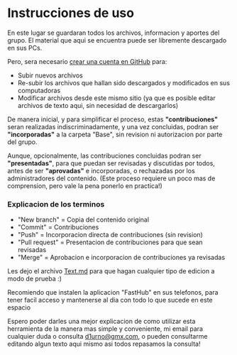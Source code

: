 # Instrucciones de uso
En este lugar se guardaran todos los archivos, informacion y aportes del grupo.
El material que aqui se encuentra puede ser libremente descargado en sus PCs.

Pero, sera necesario [crear una cuenta en GitHub](https://github.com/join) para:
- Subir nuevos archivos
- Re-subir los archivos que hallan sido descargados y modificados en sus computadoras
- Modificar archivos desde este mismo sitio (ya que es posible editar archivos de texto aqui, sin necesidad de descargarlos)

De manera inicial, y para simplificar el proceso, estas **"contribuciones"** seran realizadas indiscriminadamente, y una vez concluidas, podran ser **"incorporadas"** a la carpeta "Base", sin revision ni autorizacion por parte del grupo.

Aunque, opcionalmente, las contribuciones concluidas podran ser **"presentadas"**, para que puedan ser revisadas y discutidas por todos, antes de ser **"aprovadas"** e incorporadas, o rechazadas por los administradores del contenido. (Este proceso requiere un poco mas de comprension, pero vale la pena ponerlo en practica!)

### Explicacion de los terminos
- "New branch" = Copia del contenido original
- "Commit" = Contribuciones
- "Push" = Incorporacion directa de contribuciones (sin revision)
- "Pull request" = Presentacion de contribuciones para que sean revisadas
- "Merge" = Aprobacion e incorporacion de contribuciones ya revisadas

Les dejo el archivo [Text.md](https://github.com/Monedas-Sociales-La-Plata/Moneda-Social/blob/Base/Test.md) para que hagan cualquier tipo de edicion a modo de prueba :)

Recomiendo que instalen la aplicacion "FastHub" en sus telefonos, para tener facil acceso y mantenerse al dia con todo lo que sucede en este espacio

Espero poder darles una mejor explicacion de como utilizar esta herramienta de la manera mas simple y conveniente, mi email para cualquier duda o consulta d1urno@gmx.com, o pueden consultarme editando algun texto aqui mismo asi todos repasamos la consulta!
